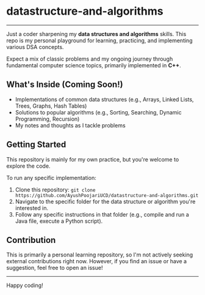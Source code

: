 # datastructure-and-algorithms

---

Just a coder sharpening my **data structures and algorithms** skills. This repo is my personal playground for learning, practicing, and implementing various DSA concepts.

Expect a mix of classic problems and my ongoing journey through fundamental computer science topics, primarily implemented in **C++**.

## What's Inside (Coming Soon!)

* Implementations of common data structures (e.g., Arrays, Linked Lists, Trees, Graphs, Hash Tables)
* Solutions to popular algorithms (e.g., Sorting, Searching, Dynamic Programming, Recursion)
* My notes and thoughts as I tackle problems

## Getting Started

This repository is mainly for my own practice, but you're welcome to explore the code.

To run any specific implementation:

1.  Clone this repository:
    `git clone https://github.com/AyushPoojariUCD/datastructure-and-algorithms.git`
2.  Navigate to the specific folder for the data structure or algorithm you're interested in.
3.  Follow any specific instructions in that folder (e.g., compile and run a Java file, execute a Python script).

## Contribution

This is primarily a personal learning repository, so I'm not actively seeking external contributions right now. However, if you find an issue or have a suggestion, feel free to open an issue!


---

Happy coding!

